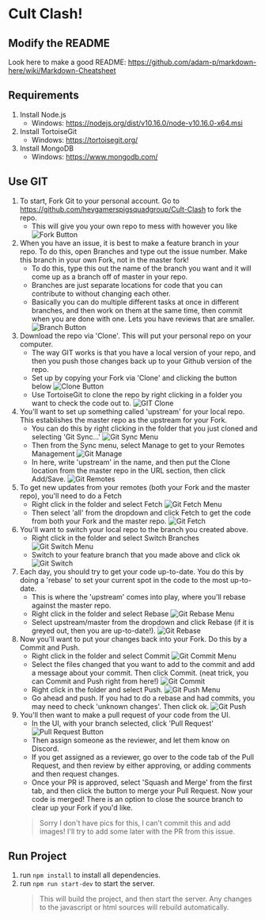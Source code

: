 # Cult Clash!

## Modify the README
Look here to make a good README: <https://github.com/adam-p/markdown-here/wiki/Markdown-Cheatsheet>

## Requirements
1) Install Node.js
    * Windows: <https://nodejs.org/dist/v10.16.0/node-v10.16.0-x64.msi>
2) Install TortoiseGit
    * Windows: <https://tortoisegit.org/>
3) Install MongoDB
    * Windows: <https://www.mongodb.com/>

## Use GIT
1) To start, Fork Git to your personal account. Go to <https://github.com/heygamerspigsquadgroup/Cult-Clash> to fork the repo.
    * This will give you your own repo to mess with however you like
    ![Fork Button](docs/images/repo_fork.png)
2) When you have an issue, it is best to make a feature branch in your repo. To do this, open Branches and type out the issue number. Make this branch in your own Fork, not in the master fork!
    * To do this, type this out the name of the branch you want and it will come up as a branch off of master in your repo.
    * Branches are just separate locations for code that you can contribute to without changing each other.
    * Basically you can do multiple different tasks at once in different branches, and then work on them at the same time, then commit when you are done with one. Lets you have reviews that are smaller.
    ![Branch Button](docs/images/repo_branch.png)
3) Download the repo via 'Clone'. This will put your personal repo on your computer.
    * The way GIT works is that you have a local version of your repo, and then you push those changes back up to your Github version of the repo.
    * Set up by copying your Fork via 'Clone' and clicking the button below
    ![Clone Button](docs/images/repo_clone.png)
    * Use TortoiseGit to clone the repo by right clicking in a folder you want to check the code out to.
    ![GIT Clone](docs/images/git_clone.png)
4) You'll want to set up something called 'upstream' for your local repo. This establishes the master repo as the upstream for your Fork.
    * You can do this by right clicking in the folder that you just cloned and selecting 'Git Sync...'
    ![Git Sync Menu](docs/images/git_menu_sync.png)
    * Then from the Sync menu, select Manage to get to your Remotes Management
    ![Git Manage](docs/images/git_sync_manage.png)
    * In here, write 'upstream' in the name, and then put the Clone location from the master repo in the URL section, then click Add/Save.
    ![Git Remotes](docs/images/git_remotes.png)
5) To get new updates from your remotes (both your Fork and the master repo), you'll need to do a Fetch
    * Right click in the folder and select Fetch
    ![Git Fetch Menu](docs/images/git_menu_fetch.png)
    * Then select 'all' from the dropdown and click Fetch to get the code from both your Fork and the master repo.
    ![Git Fetch](docs/images/git_fetch.png)
6) You'll want to switch your local repo to the branch you created above.
    * Right click in the folder and select Switch Branches
    ![Git Switch Menu](docs/images/git_menu_switch.png)
    * Switch to your feature branch that you made above and click ok
    ![Git Switch](docs/images/git_switch.png)
7) Each day, you should try to get your code up-to-date. You do this by doing a 'rebase' to set your current spot in the code to the most up-to-date.
    * This is where the 'upstream' comes into play, where you'll rebase against the master repo.
    * Right click in the folder and select Rebase
    ![Git Rebase Menu](docs/images/git_menu_rebase.png)
    * Select upstream/master from the dropdown and click Rebase (if it is greyed out, then you are up-to-date!).
    ![Git Rebase](docs/images/git_rebase.png)
8) Now you'll want to put your changes back into your Fork. Do this by a Commit and Push.
    * Right click in the folder and select Commit
    ![Git Commit Menu](docs/images/git_menu_commit.png)
    * Select the files changed that you want to add to the commit and add a message about your commit. Then click Commit. (neat trick, you can Commit and Push right from here!)
    ![Git Commit](docs/images/git_commit.png)
    * Right click in the folder and select Push.
    ![Git Push Menu](docs/images/git_menu_push.png)
    * Go ahead and push. If you had to do a rebase and had commits, you may need to check 'unknown changes'. Then click ok.
    ![Git Push](docs/images/git_push.png)
9) You'll then want to make a pull request of your code from the UI.
    * In the UI, with your branch selected, click 'Pull Request'
    ![Pull Request Button](docs/images/repo_menu_pr.png)
    * Then assign someone as the reviewer, and let them know on Discord.
    * If you get assigned as a reviewer, go over to the code tab of the Pull Request, and then review by either approving, or adding comments and then request changes.
    * Once your PR is approved, select 'Squash and Merge' from the first tab, and then click the button to merge your Pull Request. Now your code is merged! There is an option to close the source branch to clear up your Fork if you'd like.
    > Sorry I don't have pics for this, I can't commit this and add images! I'll try to add some later with the PR from this issue.

## Run Project
1) run `npm install` to install all dependencies.
2) run `npm run start-dev` to start the server.
    > This will build the project, and then start the server.
    > Any changes to the javascript or html sources will rebuild automatically.
